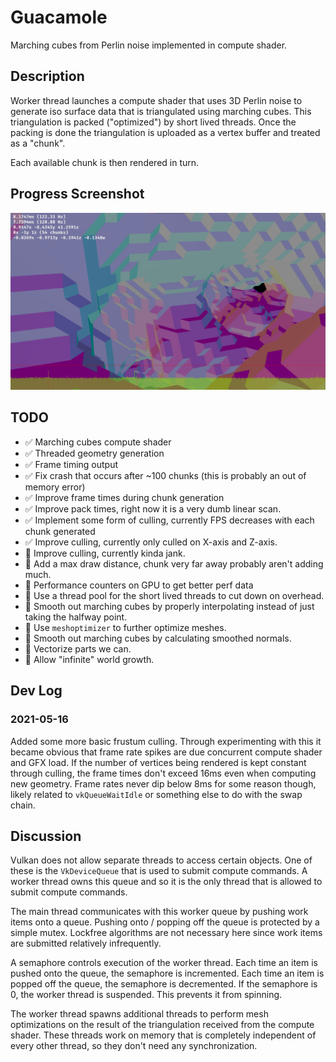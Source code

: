 # Guacamole

Marching cubes from Perlin noise implemented in compute shader.

## Description

Worker thread launches a compute shader that uses 3D Perlin noise to generate iso surface data that is triangulated using marching cubes.
This triangulation is packed ("optimized") by short lived threads.
Once the packing is done the triangulation is uploaded as a vertex buffer and treated as a "chunk".

Each available chunk is then rendered in turn.

## Progress Screenshot
![](screenshot.png)

## TODO
- ✅ Marching cubes compute shader
- ✅ Threaded geometry generation
- ✅ Frame timing output
- ✅ Fix crash that occurs after ~100 chunks (this is probably an out of memory error)
- ✅ Improve frame times during chunk generation
- ✅ Improve pack times, right now it is a very dumb linear scan.
- ✅ Implement some form of culling, currently FPS decreases with each chunk generated
- ✅ Improve culling, currently only culled on X-axis and Z-axis.
- 🔲  Improve culling, currently kinda jank.
- 🔲 Add a max draw distance, chunk very far away probably aren't adding much.
- 🔲 Performance counters on GPU to get better perf data
- 🔲 Use a thread pool for the short lived threads to cut down on overhead.
- 🔲 Smooth out marching cubes by properly interpolating instead of just taking the halfway point.
- 🔲 Use `meshoptimizer` to further optimize meshes.
- 🔲 Smooth out marching cubes by calculating smoothed normals.
- 🔲 Vectorize parts we can.
- 🔲 Allow "infinite" world growth.

## Dev Log

### 2021-05-16
Added some more basic frustum culling.
Through experimenting with this it became obvious that frame rate spikes are due concurrent compute shader and GFX load.
If the number of vertices being rendered is kept constant through culling, the frame times don't exceed 16ms even when computing new geometry.
Frame rates never dip below 8ms for some reason though, likely related to `vkQueueWaitIdle` or something else to do with the swap chain.

## Discussion

Vulkan does not allow separate threads to access certain objects.
One of these is the `VkDeviceQueue` that is used to submit compute commands.
A worker thread owns this queue and so it is the only thread that is allowed to submit compute commands.

The main thread communicates with this worker queue by pushing work items onto a queue.
Pushing onto / popping off the queue is protected by a simple mutex.
Lockfree algorithms are not necessary here since work items are submitted relatively infrequently.

A semaphore controls execution of the worker thread.
Each time an item is pushed onto the queue, the semaphore is incremented.
Each time an item is popped off the queue, the semaphore is decremented.
If the semaphore is 0, the worker thread is suspended.
This prevents it from spinning.

The worker thread spawns additional threads to perform mesh optimizations on the result of the triangulation received from the compute shader.
These threads work on memory that is completely independent of every other thread, so they don't need any synchronization.
